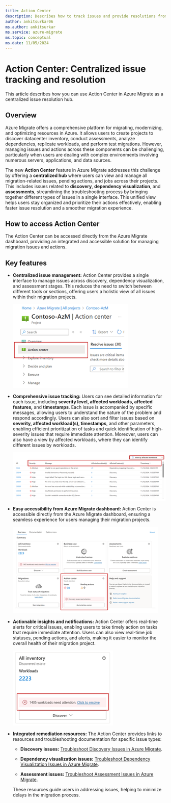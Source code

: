 ```yaml
---
title: Action Center
description: Describes how to track issues and provide resolutions from one tab.
author: ankitsurkar06
ms.author: ankitsurkar
ms.service: azure-migrate
ms.topic: conceptual
ms.date: 11/05/2024
---
```


# Action Center: Centralized issue tracking and resolution

This article describes how you can use Action Center in Azure Migrate as a centralized issue resolution hub.

## Overview

Azure Migrate offers a comprehensive platform for migrating, modernizing, and optimizing resources in Azure. It allows users to create projects to discover datacenter inventory, conduct assessments, analyze dependencies, replicate workloads, and perform test migrations. However, managing issues and actions across these components can be challenging, particularly when users are dealing with complex environments involving numerous servers, applications, and data sources.

The new **Action Center** feature in Azure Migrate addresses this challenge by offering a **centralized hub** where users can view and manage all migration-related issues, pending actions, and jobs across their projects. This includes issues related to **discovery**, **dependency visualization**, and **assessments**, streamlining the troubleshooting process by bringing together different types of issues in a single interface. This unified view helps users stay organized and prioritize their actions effectively, enabling faster issue resolution and a smoother migration experience.

## How to access Action Center

The Action Center can be accessed directly from the Azure Migrate dashboard, providing an integrated and accessible solution for managing migration issues and actions.

## Key features

- **Centralized issue management:** Action Center provides a single interface to manage issues across discovery, dependency visualization, and assessment stages. This reduces the need to switch between different tools or sections, offering users a holistic view of all issues within their migration projects.

    ![Screenshot of Action Center.](./media/centralized-issue-tracking/action-center.png)

- **Comprehensive issue tracking:** Users can see detailed information for each issue, including **severity level, affected workloads, affected features,** and **timestamps**. Each issue is accompanied by specific messages, allowing users to understand the nature of the problem and respond accordingly. Users can also sort and filter issues based on **severity, affected workload(s), timestamps**, and other parameters, enabling efficient prioritization of tasks and quick identification of high-severity issues that require immediate attention. Moreover, users can also have a view by affected workloads, where they can identify different issues by workloads.

    [ ![Screenshot of affected workloads view.](./media/centralized-issue-tracking/view-affected-workloads-inline.png) ](./media/centralized-issue-tracking/view-affected-workloads-expanded.png#lightbox)

- **Easy accessibility from Azure Migrate dashboard:** Action Center is accessible directly from the Azure Migrate dashboard, ensuring a seamless experience for users managing their migration projects.

    [ ![Screenshot of Azure Migrate dashboard with Action Center tile.](./media/centralized-issue-tracking/migrate-dashboard-inline.png) ](./media/centralized-issue-tracking/migrate-dashboard-expanded.png#lightbox)

- **Actionable insights and notifications:** Action Center offers real-time alerts for critical issues, enabling users to take timely action on tasks that require immediate attention. Users can also view real-time job statuses, pending actions, and alerts, making it easier to monitor the overall health of their migration project.

    [ ![Screenshot of Action Center alerts and notifications.](./media/centralized-issue-tracking/view-action-center-alerts-inline.png) ](./media/centralized-issue-tracking/view-action-center-alerts-expanded.png#lightbox)

- **Integrated remediation resources:** The Action Center provides links to resources and troubleshooting documentation for specific issue types:

   - **Discovery issues:** [Troubleshoot Discovery Issues in Azure Migrate](/azure/migrate/troubleshoot-discovery).
  
   - **Dependency visualization issues:** [Troubleshoot Dependency Visualization Issues in Azure Migrate](/azure/migrate/troubleshoot-dependencies).
  
   - **Assessment issues:** [Troubleshoot Assessment Issues in Azure Migrate](/azure/migrate/troubleshoot-assessment).
   
    These resources guide users in addressing issues, helping to minimize delays in the migration process.


